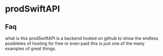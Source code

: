 # prodSwiftAPI
## Faq
what is this prodSwiftAPI is a backend hosted on github to show the endless posibletes of hosting for free or even paid this is just one of the many examples of great things.
